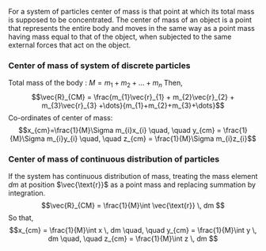 For a system of particles center of mass is that point at which its total mass is supposed to be concentrated. The center of mass of an object is a point that represents the entire body and moves in the same way as a point mass having mass equal to that of the object, when subjected to the same external forces that act on the object.

### Center of mass of system of discrete particles
Total mass of the body : $M = m_{1}+m_{2}+\dots+m_{n}$
Then, 
$$\vec{R}_{CM} = \frac{m_{1}\vec{r}_{1} + m_{2}\vec{r}_{2} + m_{3}\vec{r}_{3} +\dots}{m_{1}+m_{2}+m_{3}+\dots}$$
Co-ordinates of center of mass:
$$x_{cm}=\frac{1}{M}\Sigma m_{i}x_{i} \quad, \quad y_{cm} = \frac{1}{M}\Sigma m_{i}y_{i} \quad, \quad z_{cm} = \frac{1}{M}\Sigma m_{i}z_{i}$$
### Center of mass of continuous distribution of particles
If the system has continuous distribution of mass, treating the mass element $dm$ at position $\vec{\text{r}}$ as a point mass and replacing summation by integration.
$$\vec{R}_{CM} = \frac{1}{M}\int \vec{\text{r}} \, dm $$
So that,
$$x_{cm} = \frac{1}{M}\int x \, dm \quad, \quad y_{cm} = \frac{1}{M}\int y \, dm  \quad, \quad z_{cm} = \frac{1}{M}\int z \, dm $$
